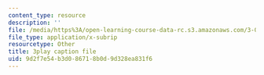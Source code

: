 ```yaml
---
content_type: resource
description: ''
file: /media/https%3A/open-learning-course-data-rc.s3.amazonaws.com/3-091sc-introduction-to-solid-state-chemistry-fall-2010/9d2f7e54b3d086718b0d9d328ea831f6_h1dWUja7_5A.srt
file_type: application/x-subrip
resourcetype: Other
title: 3play caption file
uid: 9d2f7e54-b3d0-8671-8b0d-9d328ea831f6
---
```

